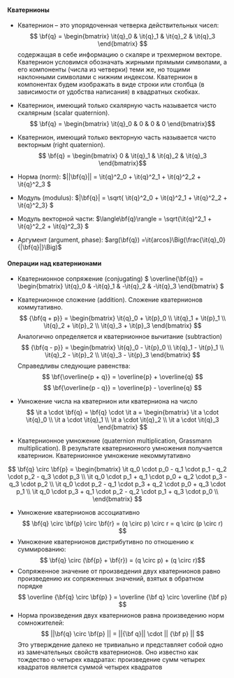 #### Кватернионы

* Кватернион – это упорядоченная четверка действительных чисел:
$$ \bf{q} = \begin{bmatrix} \it{q}_0 & \it{q}_1 & \it{q}_2 & \it{q}_3 \end{bmatrix}  $$ содержащая  в  себе  информацию  о  скаляре  и  трехмерном  векторе. Кватернион условимся обозначать жирными прямыми символами, а его компоненты (числа из четверки) теми же, но тощими наклонными символами с нижним индексом. Кватернион в компонентах будем изображать в виде строки или столбца (в зависимости от удобства написания) в квадратных скобках. 

* Кватернион, имеющий только скалярную часть называется чисто скалярным (scalar quaternion). $$ \bf{q} = \begin{bmatrix} \it{q}_0 & 0 & 0 & 0 \end{bmatrix}$$ 

* Кватернион, имеющий только векторную часть называется чисто векторным (right quaternion). $$ \bf{q} = \begin{bmatrix} 0 & \it{q}_1 & \it{q}_2 & \it{q}_3 \end{bmatrix}$$ 
* Норма (norm): $||\bf{q}|| =  \it{q}^2_0 + \it{q}^2_1 + \it{q}^2_2 + \it{q}^2_3 $
* Модуль (modulus):  $|\bf{q}| = \sqrt{ \it{q}^2_0 + \it{q}^2_1 + \it{q}^2_2 + \it{q}^2_3} $
* Модуль векторной части: $\langle\bf{q}\rangle = \sqrt{\it{q}^2_1 + \it{q}^2_2 + \it{q}^2_3} $
* Аргумент (argument, phase): $arg(\bf{q}) =\it{arcos}\Big(\frac{\it{q}_0}{|\bf{q}|}\Big)$

#### Операции над кватернионами

* Кватернионное сопряжение (conjugating) $ \overline{\bf{q}} = \begin{bmatrix} \it{q}_0 & -\it{q}_1 & -\it{q}_2 & -\it{q}_3 \end{bmatrix}  $
* Кватернионное  сложение (addition). Сложение кватернионов коммутативно.
$$ {\bf{q + p}} = \begin{bmatrix} \it{q}_0 + \it{p}_0 \\ \it{q}_1 + \it{p}_1 \\ \it{q}_2 + \it{p}_2 \\ \it{q}_3 + \it{p}_3 \end{bmatrix}  $$
Аналогично определяется и кватернионное вычитание (subtraction)
$$ {\bf{q - p}} = \begin{bmatrix} \it{q}_0 - \it{p}_0 \\ \it{q}_1 - \it{p}_1 \\ \it{q}_2 - \it{p}_2 \\ \it{q}_3 - \it{p}_3 \end{bmatrix}  $$
Справедливы следующие равенства: 
$$ \bf{\overline{p + q}} = \overline{p} + \overline{q} $$ $$ \bf{\overline{p - q}} = \overline{p} - \overline{q} $$
* Умножение числа на кватернион или кватерниона на число
$$ \it a \cdot \bf{q} = \bf{q} \cdot \it a = \begin{bmatrix} \it a \cdot \it{q}_0 \\ \it a \cdot \it{q}_1 \\ \it a \cdot \it{q}_2 \\ \it a \cdot \it{q}_3 \end{bmatrix}  $$

 * Кватернионное  умножение (quaternion multiplication, Grassmann multiplication). В  результате  кватернионного  умножения  получается  кватернион.  Кватернионное 
умножение  некоммутативно

$$ \bf{q} \circ \bf{p} = 
\begin{bmatrix} 
    \it q_0 \cdot p_0 - q_1 \cdot p_1 - q_2 \cdot p_2 - q_3 \cdot p_3 \\ 
    \it q_0 \cdot p_1 + q_1 \cdot p_0 + q_2 \cdot p_3 - q_3 \cdot p_2 \\ 
    \it q_0 \cdot p_2 - q_1 \cdot p_3 + q_2 \cdot p_0 + q_3 \cdot p_1 \\ 
    \it q_0 \cdot p_3 + q_1 \cdot p_2 - q_2 \cdot p_1 + q_3 \cdot p_0 \\ 
\end{bmatrix}  $$

* Умножение кватернионов ассоциативно
$$ \bf{q} \circ \bf{p} \circ \bf{r} = (q \circ p) \circ r = q \circ (p \circ r) $$
* Умножение кватернионов дистрибутивно по отношению к суммированию:
$$ \bf{q} \circ (\bf{p} + \bf{r}) = (q \circ p) + (q \circ r)$$ 
* Сопряженное значение от произведения двух кватернионов равно произведению их сопряженных значений, взятых в обратном порядке
 $$ \overline {\bf{q} \circ \bf{p} } = \overline {\bf q} \circ \overline {\bf p} $$ 
 * Норма произведения двух кватернионов равна произведению норм сомножителей: 
  $$ ||\bf{q} \circ \bf{p} || = ||{\bf q}|| \cdot || {\bf p} || $$ 
  Это утверждение далеко не тривиально и представляет собой одно из замечательных свойств  кватернионов. Оно известно как тождество о четырех квадратах: произведение 
сумм четырех квадратов является суммой четырех квадратов
